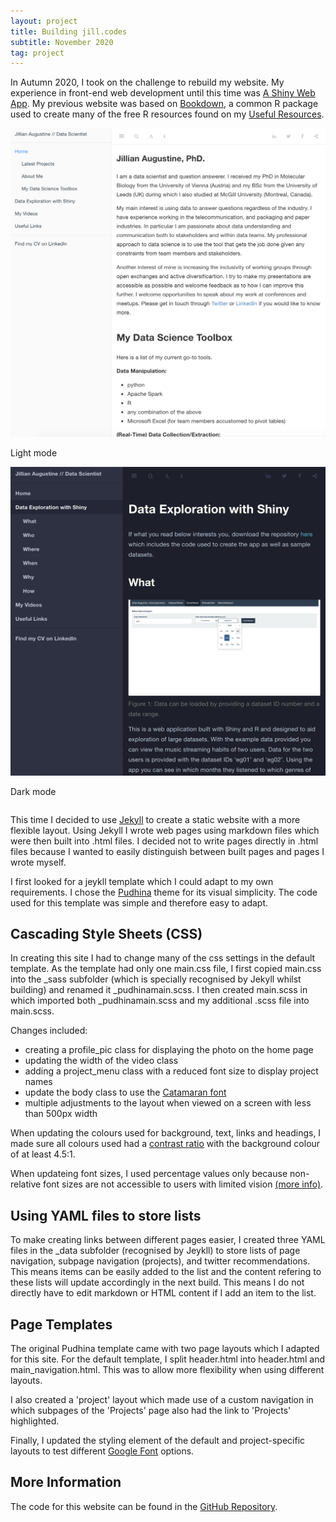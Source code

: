 ```yaml
---
layout: project
title: Building jill.codes
subtitle: November 2020
tag: project
---
```


In Autumn 2020, I took on the challenge to rebuild my website. My experience in front-end web development until this time was [A Shiny Web App](/projects/shiny.html). My previous website was based on [Bookdown](https://bookdown.org/), a common R package used to create many of the free R resources found on my [Useful Resources](/resources.html).
<div class=row>
<div class=column>
  <img src="/assets/img/website2018_light.png" alt="My former bookdown website in light mode">
  <p class=caption>Light mode</p>
  </div>
<div class=column>
  <img src="/assets/img/website2018_dark.png" alt="My former bookdown website in dark mode">
  <p class=caption>Dark mode</p>
  </div>
</div>

This time I decided to use [Jekyll](https://jekyllrb.com/) to create a static website with a more flexible layout. Using Jekyll I wrote web pages using markdown files which were then built into .html files. I decided not to write pages directly in .html files because I wanted to easily distinguish between built pages and pages I wrote myself.

I first looked for a jeykll template which I could adapt to my own requirements. I chose the [Pudhina](https://github.com/knhash/Pudhina) theme for its visual simplicity. The code used for this template was simple and therefore easy to adapt.

## Cascading Style Sheets (CSS)

In creating this site I had to change many of the css settings in the default template. As the template had only one main.css file, I first copied main.css into the _sass subfolder (which is specially recognised by Jekyll whilst building) and renamed it _pudhinamain.scss. I then created main.scss in which imported both _pudhinamain.scss and my additional .scss file into main.scss. 

Changes included:
- creating a profile_pic class for displaying the photo on the home page
- updating the width of the video class
- adding a project_menu class with a reduced font size to display project names
- update the body class to use the [Catamaran font](https://fonts.google.com/specimen/Catamaran)
- multiple adjustments to the layout when viewed on a screen with less than 500px width

When updating the colours used for background, text, links and headings, I made sure all colours used had a [contrast ratio](https://web.dev/color-and-contrast-accessibility/) with the background colour of at least 4.5:1. 

When updateing font sizes, I used percentage values only because non-relative font sizes are not accessible to users with limited vision [(more info)](https://developer.mozilla.org/en-US/docs/Web/CSS/font-size).

## Using YAML files to store lists

To make creating links between different pages easier, I created three YAML files in the _data subfolder (recognised by Jeykll) to store lists of page navigation, subpage navigation (projects), and twitter recommendations. This means items can be easily added to the list and the content refering to these lists will update accordingly in the next build. This means I do not directly have to edit markdown or HTML content if I add an item to the list. 

## Page Templates

The original Pudhina template came with two page layouts which I adapted for this site. For the default template, I split header.html into header.html and main_navigation.html. This was to allow more flexibility when using different layouts.

I also created a 'project' layout which made use of a custom navigation in which subpages of the 'Projects' page also had the link to 'Projects' highlighted. 

Finally, I updated the styling element of the default and project-specific layouts to test different [Google Font](https://fonts.google.com/) options.
 
## More Information

The code for this website can be found in the [GitHub Repository](https://github.com/jill-augustine/jill-augustine.github.io).
